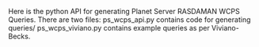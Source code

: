 Here is the python API for generating Planet Server RASDAMAN WCPS Queries.
There are two files: ps_wcps_api.py contains code for generating queries/
ps_wcps_viviano.py contains example queries as per Viviano-Becks.
